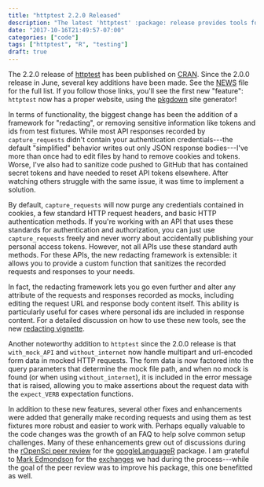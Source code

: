 ```yaml
---
title: "httptest 2.2.0 Released"
description: "The latest 'httptest' :package: release provides tools for automatically redacting sensitive information from your test fixtures so that you never accidentally publish your auth tokens again. It also includes a number of smaller fixes and enhancements based on user suggestions."
date: "2017-10-16T21:49:57-07:00"
categories: ["code"]
tags: ["httptest", "R", "testing"]
draft: true
---
```


The 2.2.0 release of [httptest](https://enpiar.com/r/httptest/) has been published on [CRAN](https://cran.r-project.org/package=httptest). Since the 2.0.0 release in June, several key additions have been made. See the [NEWS](https://enpiar.com/r/httptest/news/) file for the full list. If you follow those links, you'll see the first new "feature": `httptest` now has a proper website, using the [pkgdown](http://hadley.github.io/pkgdown/) site generator!

In terms of functionality, the biggest change has been the addition of a framework for "redacting", or removing sensitive information like tokens and ids from test fixtures. While most API responses recorded by `capture_requests` didn't contain your authentication credentials---the default "simplified" behavior writes out only JSON response bodies---I've more than once had to edit files by hand to remove cookies and tokens. Worse, I've also had to sanitize code pushed to GitHub that has contained secret tokens and have needed to reset API tokens elsewhere. After watching others struggle with the same issue, it was time to implement a solution.

By default, `capture_requests` will now purge any credentials contained in cookies, a few standard HTTP request headers, and basic HTTP authentication methods. If you're working with an API that uses these standards for authentication and authorization, you can just use `capture_requests` freely and never worry about accidentally publishing your personal access tokens. However, not all APIs use these standard auth methods. For these APIs, the new redacting framework is extensible: it allows you to provide a custom function that sanitizes the recorded requests and responses to your needs.

In fact, the redacting framework lets you go even further and alter any attribute of the requests and responses recorded as mocks, including editing the request URL and response body content itself. This ability is particularly useful for cases where personal ids are included in response content. For a detailed discussion on how to use these new tools, see the new [redacting vignette](http://enpiar.com/r/httptest/articles/redacting.html).

Another noteworthy addition to `httptest` since the 2.0.0 release is that `with_mock_API` and `without_internet` now handle multipart and url-encoded form data in mocked HTTP requests. The form data is now factored into the query parameters that determine the mock file path, and when no mock is found (or when using `without_internet`), it is included in the error message that is raised, allowing you to make assertions about the request data with the `expect_VERB` expectation functions.

In addition to these new features, several other fixes and enhancements were added that generally make recording requests and using them as test fixtures more robust and easier to work with. Perhaps equally valuable to the code changes was the growth of an FAQ to help solve common setup challenges. Many of these enhancements grew out of discussions during the [rOpenSci peer review](https://ropensci.org/blog/2016/03/28/software-review) for the [googleLanguageR](https://github.com/ropensci/googleLanguageR) package. I am grateful to [Mark Edmondson](https://twitter.com/HoloMarkeD) for the [exchanges](https://github.com/ropensci/onboarding/issues/127) we had during the process---while the goal of the peer review was to improve his package, this one benefitted as well.
